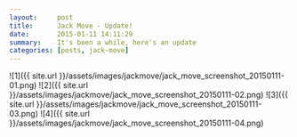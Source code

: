 ```yaml
---
layout:     post
title:      Jack Move - Update!
date:       2015-01-11 14:11:29
summary:    It's been a while, here's an update
categories: [posts, jack-move]
---
```


![1]({{ site.url }}/assets/images/jackmove/jack_move_screenshot_20150111-01.png)
![2]({{ site.url }}/assets/images/jackmove/jack_move_screenshot_20150111-02.png)
![3]({{ site.url }}/assets/images/jackmove/jack_move_screenshot_20150111-03.png)
![4]({{ site.url }}/assets/images/jackmove/jack_move_screenshot_20150111-04.png)
